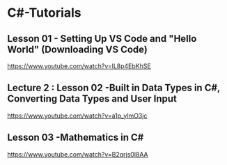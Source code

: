 # C#-Tutorials

## Lesson 01 - Setting Up VS Code and "Hello World" (Downloading VS Code)
https://www.youtube.com/watch?v=lL8p4EbKhSE


## Lecture 2 : Lesson 02 -Built in Data Types in C#, Converting Data Types and User Input 
https://www.youtube.com/watch?v=a1p_ylmO3jc

## Lesson 03 -Mathematics in C#
https://www.youtube.com/watch?v=B2qrjs0l8AA
